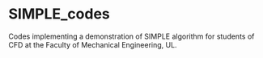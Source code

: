 # SIMPLE_codes
Codes implementing a demonstration of SIMPLE algorithm for students of CFD at the Faculty of Mechanical Engineering, UL.
